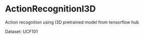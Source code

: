 # ActionRecognitionI3D
Action recognition using I3D pretrained model from tensorflow hub

Dataset: UCF101

